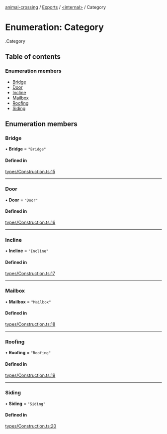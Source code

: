 [animal-crossing](../README.md) / [Exports](../modules.md) / [<internal\>](../modules/internal_.md) / Category

# Enumeration: Category

[<internal>](../modules/internal_.md).Category

## Table of contents

### Enumeration members

- [Bridge](internal_.Category.md#bridge)
- [Door](internal_.Category.md#door)
- [Incline](internal_.Category.md#incline)
- [Mailbox](internal_.Category.md#mailbox)
- [Roofing](internal_.Category.md#roofing)
- [Siding](internal_.Category.md#siding)

## Enumeration members

### Bridge

• **Bridge** = `"Bridge"`

#### Defined in

[types/Construction.ts:15](https://github.com/Norviah/animal-crossing/blob/3810f6b/module/types/Construction.ts#L15)

___

### Door

• **Door** = `"Door"`

#### Defined in

[types/Construction.ts:16](https://github.com/Norviah/animal-crossing/blob/3810f6b/module/types/Construction.ts#L16)

___

### Incline

• **Incline** = `"Incline"`

#### Defined in

[types/Construction.ts:17](https://github.com/Norviah/animal-crossing/blob/3810f6b/module/types/Construction.ts#L17)

___

### Mailbox

• **Mailbox** = `"Mailbox"`

#### Defined in

[types/Construction.ts:18](https://github.com/Norviah/animal-crossing/blob/3810f6b/module/types/Construction.ts#L18)

___

### Roofing

• **Roofing** = `"Roofing"`

#### Defined in

[types/Construction.ts:19](https://github.com/Norviah/animal-crossing/blob/3810f6b/module/types/Construction.ts#L19)

___

### Siding

• **Siding** = `"Siding"`

#### Defined in

[types/Construction.ts:20](https://github.com/Norviah/animal-crossing/blob/3810f6b/module/types/Construction.ts#L20)
